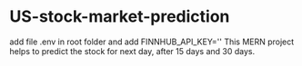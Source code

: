 # US-stock-market-prediction

add file .env in root folder 
and add FINNHUB_API_KEY='<API key>'
This MERN project helps to predict the stock for next day, after 15 days and 30 days.